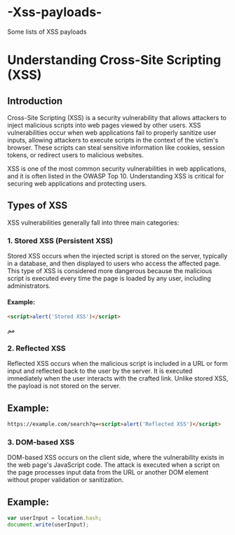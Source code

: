 # -Xss-payloads-
Some  lists of XSS payloads
# Understanding Cross-Site Scripting (XSS)

## Introduction

Cross-Site Scripting (XSS) is a security vulnerability that allows attackers to inject malicious scripts into web pages viewed by other users. XSS vulnerabilities occur when web applications fail to properly sanitize user inputs, allowing attackers to execute scripts in the context of the victim's browser. These scripts can steal sensitive information like cookies, session tokens, or redirect users to malicious websites.

XSS is one of the most common security vulnerabilities in web applications, and it is often listed in the OWASP Top 10. Understanding XSS is critical for securing web applications and protecting users.

## Types of XSS

XSS vulnerabilities generally fall into three main categories:

### 1. **Stored XSS (Persistent XSS)**

Stored XSS occurs when the injected script is stored on the server, typically in a database, and then displayed to users who access the affected page. This type of XSS is considered more dangerous because the malicious script is executed every time the page is loaded by any user, including administrators.

#### Example:

```html
<script>alert('Stored XSS')</script> 
```
مم

### 2. **Reflected XSS**




Reflected XSS occurs when the malicious script is included in a URL or form input and reflected back to the user by the server. It is executed immediately when the user interacts with the crafted link. Unlike stored XSS, the payload is not stored on the server.

## Example:

```html
https://example.com/search?q=<script>alert('Reflected XSS')</script>
```

### 3. **DOM-based XSS**



DOM-based XSS occurs on the client side, where the vulnerability exists in the web page's JavaScript code. The attack is executed when a script on the page processes input data from the URL or another DOM element without proper validation or sanitization.

## Example:

```javascript
var userInput = location.hash;
document.write(userInput);

